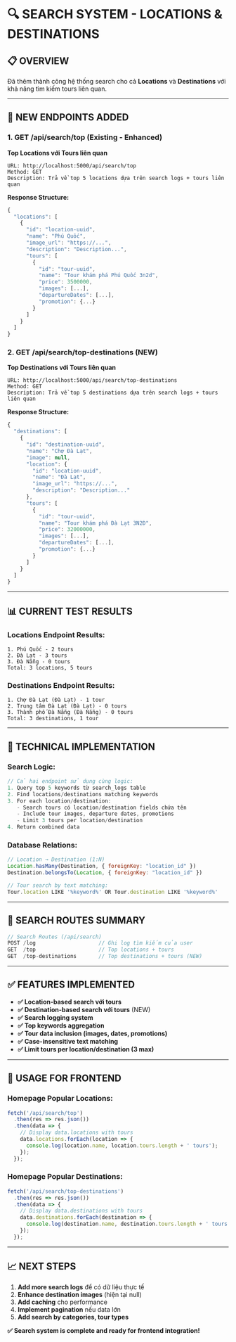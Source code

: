 # 🔍 SEARCH SYSTEM - LOCATIONS & DESTINATIONS

## 📋 OVERVIEW
Đã thêm thành công hệ thống search cho cả **Locations** và **Destinations** với khả năng tìm kiếm tours liên quan.

---

## 🚀 NEW ENDPOINTS ADDED

### 1. **GET /api/search/top** (Existing - Enhanced)
**Top Locations với Tours liên quan**
```
URL: http://localhost:5000/api/search/top
Method: GET
Description: Trả về top 5 locations dựa trên search logs + tours liên quan
```

**Response Structure:**
```javascript
{
  "locations": [
    {
      "id": "location-uuid",
      "name": "Phú Quốc", 
      "image_url": "https://...",
      "description": "Description...",
      "tours": [
        {
          "id": "tour-uuid",
          "name": "Tour khám phá Phú Quốc 3n2d",
          "price": 3500000,
          "images": [...],
          "departureDates": [...],
          "promotion": {...}
        }
      ]
    }
  ]
}
```

### 2. **GET /api/search/top-destinations** (NEW)
**Top Destinations với Tours liên quan**
```
URL: http://localhost:5000/api/search/top-destinations  
Method: GET
Description: Trả về top 5 destinations dựa trên search logs + tours liên quan
```

**Response Structure:**
```javascript
{
  "destinations": [
    {
      "id": "destination-uuid",
      "name": "Chợ Đà Lạt",
      "image": null,
      "location": {
        "id": "location-uuid", 
        "name": "Đà Lạt",
        "image_url": "https://...",
        "description": "Description..."
      },
      "tours": [
        {
          "id": "tour-uuid",
          "name": "Tour khám phá Đà Lạt 3N2Đ",
          "price": 32000000,
          "images": [...],
          "departureDates": [...],
          "promotion": {...}
        }
      ]
    }
  ]
}
```

---

## 📊 CURRENT TEST RESULTS

### **Locations Endpoint Results:**
```
1. Phú Quốc - 2 tours
2. Đà Lạt - 3 tours  
3. Đà Nẵng - 0 tours
Total: 3 locations, 5 tours
```

### **Destinations Endpoint Results:**
```
1. Chợ Đà Lạt (Đà Lạt) - 1 tour
2. Trung tâm Đà Lạt (Đà Lạt) - 0 tours
3. Thành phố Đà Nẵng (Đà Nẵng) - 0 tours  
Total: 3 destinations, 1 tour
```

---

## 🔧 TECHNICAL IMPLEMENTATION

### **Search Logic:**
```javascript
// Cả hai endpoint sử dụng cùng logic:
1. Query top 5 keywords từ search_logs table
2. Find locations/destinations matching keywords 
3. For each location/destination:
   - Search tours có location/destination fields chứa tên
   - Include tour images, departure dates, promotions
   - Limit 3 tours per location/destination
4. Return combined data
```

### **Database Relations:**
```javascript
// Location → Destination (1:N)
Location.hasMany(Destination, { foreignKey: "location_id" })
Destination.belongsTo(Location, { foreignKey: "location_id" })

// Tour search by text matching:
Tour.location LIKE '%keyword%' OR Tour.destination LIKE '%keyword%'
```

---

## 📝 SEARCH ROUTES SUMMARY

```javascript
// Search Routes (/api/search)
POST /log                    // Ghi log tìm kiếm của user
GET  /top                    // Top locations + tours
GET  /top-destinations       // Top destinations + tours (NEW)
```

---

## ✅ FEATURES IMPLEMENTED

- **✅ Location-based search với tours**
- **✅ Destination-based search với tours** (NEW)
- **✅ Search logging system**
- **✅ Top keywords aggregation**  
- **✅ Tour data inclusion (images, dates, promotions)**
- **✅ Case-insensitive text matching**
- **✅ Limit tours per location/destination (3 max)**

---

## 🎯 USAGE FOR FRONTEND

### **Homepage Popular Locations:**
```javascript
fetch('/api/search/top')
  .then(res => res.json())
  .then(data => {
    // Display data.locations with tours
    data.locations.forEach(location => {
      console.log(location.name, location.tours.length + ' tours');
    });
  });
```

### **Homepage Popular Destinations:**
```javascript  
fetch('/api/search/top-destinations')
  .then(res => res.json())
  .then(data => {
    // Display data.destinations with tours
    data.destinations.forEach(destination => {
      console.log(destination.name, destination.tours.length + ' tours');
    });
  });
```

---

## 📈 NEXT STEPS

1. **Add more search logs** để có dữ liệu thực tế
2. **Enhance destination images** (hiện tại null)
3. **Add caching** cho performance 
4. **Implement pagination** nếu data lớn
5. **Add search by categories, tour types**

**✅ Search system is complete and ready for frontend integration!**
